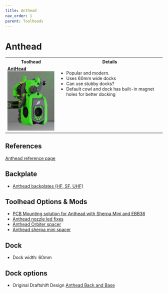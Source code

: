 ```yaml
---
title: Anthead
nav_order: 1
parent: Toolheads
---
```


# Anthead

<table>
<tr><th>Toolhead</th><th>Details</th></tr>
<tr><td valign=top><strong><a href="Anthead.md">AntHead<br>
	<img src="../media/Toolheads/Anthead/Anthead.png" width=200></a></strong></td>
	<td valign=top><ul><li>Popular and modern.</li>
		<li>Uses 60mm wide docks</li>
    <li>Can use stubby docks?</li>
    <li>Default cowl and dock has built-in magnet holes for better docking</li>
	</ul></td></tr>

  </table>

## References
[Anthead reference page](https://github.com/PrintersForAnts/AntHead)


## Backplate
* [Anthead backplates (HF, SF, UHF)](https://github.com/DraftShift/StealthChanger/tree/main/STLs/Backplates)


## Toolhead Options & Mods

* [PCB Mounting solution for Anthead with Sherpa Mini and EBB36](https://github.com/DraftShift/StealthChanger/tree/main/UserMods/MugenMicko/Anthead%20Sherpa%20Mini%20EBB%2036%20PCB%20Mount)
* [Anthead nozzle led fixes](https://github.com/DraftShift/StealthChanger/tree/main/UserMods/Dweenz/Anthead%20nozzle%20led%20fixes)
* [Anthead Orbiter spacer](https://github.com/DraftShift/StealthChanger/tree/main/UserMods/Dweenz/AntheadOrbiterSpacer)
* [Anthead sherpa mini spacer](https://github.com/DraftShift/StealthChanger/tree/main/UserMods/Dweenz/AntheadSherpaMiniSpacer)

## Dock
* Dock width: 60mm

## Dock options
* Original Draftshift Design [Anthead Back and Base](https://github.com/DraftShift/ModularDock/tree/main/STLs/Anthead)


